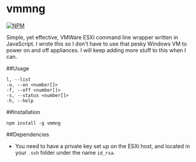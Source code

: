 vmmng
======

[![NPM](https://nodei.co/npm/vmmng.png)](https://nodei.co/npm/vmmng/)

Simple, yet effective, VMWare ESXi command line wrapper written in JavaScript. I wrote this so I don't have to use that pesky Windows VM to power on and off appliances. I will keep adding more stuff to this when I can.

##Usage

```
l, --list
-o, --on <number[]>
-f, --off <number[]>
-s, --status <number[]>
-h, --help
```

##Installation

```npm install -g vmmng```

##Dependencies

* You need to have a private key set up on the ESXi host, and located in your ```.ssh``` folder under the name ```id_rsa```.
